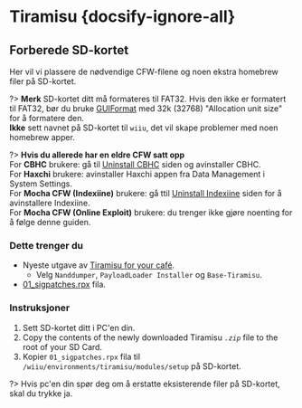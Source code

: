 # Tiramisu {docsify-ignore-all}

## Forberede SD-kortet

Her vil vi plassere de nødvendige CFW-filene og noen ekstra homebrew filer på SD-kortet.

?> **Merk** SD-kortet ditt må formateres til FAT32. Hvis den ikke er formatert til FAT32, bør du bruke [GUIFormat](http://ridgecrop.co.uk/index.htm?guiformat.htm) med 32k (32768) "Allocation unit size" for å formatere den. </br> **Ikke** sett navnet på SD-kortet til `wiiu`, det vil skape problemer med noen homebrew apper.

?> **Hvis du allerede har en eldre CFW satt opp** </br> For **CBHC** brukere: gå til [Uninstall CBHC](../uninstall-cbhc) siden og avinstaller CBHC. </br> For **Haxchi** brukere: avinstaller Haxchi appen fra Data Management i System Settings. </br> For **Mocha CFW (Indexiine)** brukere: gå ttil [Uninstall Indexiine](../uninstall-indexiine) siden for å avinstallere Indexiine. </br> For **Mocha CFW (Online Exploit)** brukere: du trenger ikke gjøre noenting for å følge denne guiden.

### Dette trenger du

- Nyeste utgave av [Tiramisu for your café](https://tiramisu.foryour.cafe).
    - Velg `Nanddumper`, `PayloadLoader Installer` og `Base-Tiramisu`.
- [01_sigpatches.rpx](/docs/files/01_sigpatches.rpx ":ignore") fila.

### Instruksjoner

1. Sett SD-kortet ditt i PC'en din.
1. Copy the contents of the newly downloaded Tiramisu *`.zip`* file to the root of your SD Card.
1. Kopier `01_sigpatches.rpx` fila til `/wiiu/environments/tiramisu/modules/setup` på SD-kortet.

?> Hvis pc'en din spør deg om å erstatte eksisterende filer på SD-kortet, skal du trykke ja.
